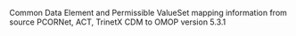 Common Data Element and Permissible ValueSet mapping information from source PCORNet, ACT, TrinetX CDM to OMOP version 5.3.1
